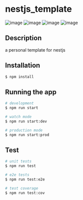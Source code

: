 # nestjs_template

![image](https://img.shields.io/github/issues/Simon-Bin/nestjs_template)
![image](https://img.shields.io/github/forks/Simon-Bin/nestjs_template)
![image](https://img.shields.io/github/stars/Simon-Bin/nestjs_template)
![image](https://img.shields.io/github/license/Simon-Bin/nestjs_template)

## Description

a personal template for nestjs

## Installation

```bash
$ npm install
```

## Running the app

```bash
# development
$ npm run start

# watch mode
$ npm run start:dev

# production mode
$ npm run start:prod
```

## Test

```bash
# unit tests
$ npm run test

# e2e tests
$ npm run test:e2e

# test coverage
$ npm run test:cov
```
